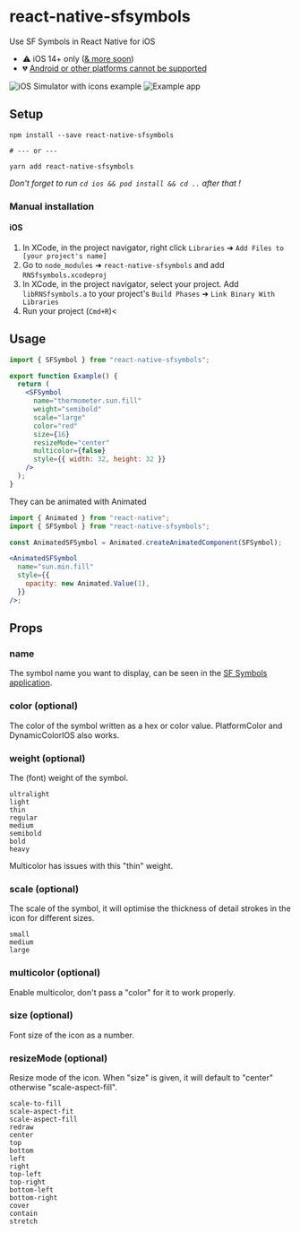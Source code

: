 # react-native-sfsymbols

Use SF Symbols in React Native for iOS

- ⚠️ iOS 14+ only ([& more soon](https://github.com/birkir/react-native-sfsymbols/issues/1))
- 💔 [Android or other platforms cannot be supported](https://github.com/birkir/react-native-sfsymbols/issues/3)

![iOS Simulator with icons example](https://media.giphy.com/media/5gB4qLjkuYwVn10O77/giphy.gif) ![Example app](https://i.ibb.co/F03LBxj/Simulator-Screen-Shot-i-Phone-12-2021-06-23-at-11-47-54.png)

## Setup

```console
npm install --save react-native-sfsymbols

# --- or ---

yarn add react-native-sfsymbols
```

_Don't forget to run `cd ios && pod install && cd ..` after that !_

### Manual installation

#### iOS

1. In XCode, in the project navigator, right click `Libraries` ➜ `Add Files to [your project's name]`
2. Go to `node_modules` ➜ `react-native-sfsymbols` and add `RNSfsymbols.xcodeproj`
3. In XCode, in the project navigator, select your project. Add `libRNSfsymbols.a` to your project's `Build Phases` ➜ `Link Binary With Libraries`
4. Run your project (`Cmd+R`)<

</details>

## Usage

```jsx
import { SFSymbol } from "react-native-sfsymbols";

export function Example() {
  return (
    <SFSymbol
      name="thermometer.sun.fill"
      weight="semibold"
      scale="large"
      color="red"
      size={16}
      resizeMode="center"
      multicolor={false}
      style={{ width: 32, height: 32 }}
    />
  );
}
```

They can be animated with Animated

```jsx
import { Animated } from "react-native";
import { SFSymbol } from "react-native-sfsymbols";

const AnimatedSFSymbol = Animated.createAnimatedComponent(SFSymbol);

<AnimatedSFSymbol
  name="sun.min.fill"
  style={{
    opacity: new Animated.Value(1),
  }}
/>;
```

## Props

### name

The symbol name you want to display, can be seen in the [SF Symbols application](https://developer.apple.com/sf-symbols/).

### color (optional)

The color of the symbol written as a hex or color value. PlatformColor and DynamicColorIOS also works.

### weight (optional)

The (font) weight of the symbol.

```
ultralight
light
thin
regular
medium
semibold
bold
heavy
```

Multicolor has issues with this "thin" weight.

### scale (optional)

The scale of the symbol, it will optimise the thickness of detail strokes in the icon for different sizes.

```
small
medium
large
```

### multicolor (optional)

Enable multicolor, don't pass a "color" for it to work properly.

### size (optional)

Font size of the icon as a number.

### resizeMode (optional)

Resize mode of the icon. When "size" is given, it will default to "center" otherwise "scale-aspect-fill".

```
scale-to-fill
scale-aspect-fit
scale-aspect-fill
redraw
center
top
bottom
left
right
top-left
top-right
bottom-left
bottom-right
cover
contain
stretch
```

